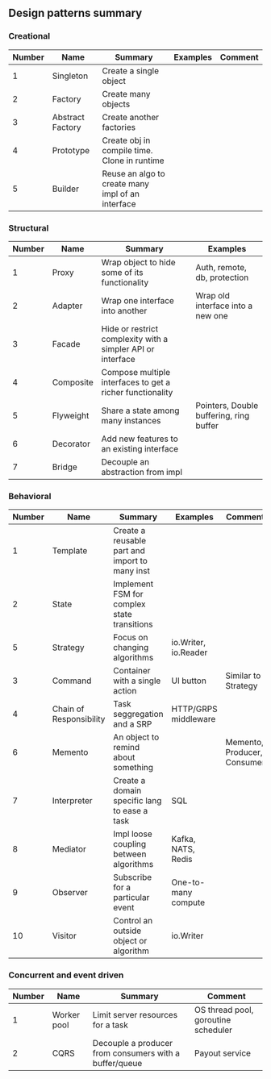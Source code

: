 ## Design patterns summary

### Creational

| Number | Name             | Summary                                           | Examples | Comment |
| ------ | ---------------- | ------------------------------------------------- | -------- | ------- |
| 1      | Singleton        | Create a single object                            |          |         |
| 2      | Factory          | Create many objects                               |          |         |
| 3      | Abstract Factory | Create another factories                          |          |         |
| 4      | Prototype        | Create obj in compile time. Clone in runtime      |          |         |
| 5      | Builder          | Reuse an algo to create many impl of an interface |          |         |

### Structural

| Number | Name      | Summary                                                     | Examples                                |
| ------ | --------- | ----------------------------------------------------------- | --------------------------------------- |
| 1      | Proxy     | Wrap object to hide some of its functionality               | Auth, remote, db, protection            |
| 2      | Adapter   | Wrap one interface into another                             | Wrap old interface into a new one       |
| 3      | Facade    | Hide or restrict complexity with a simpler API or interface |                                         |
| 4      | Composite | Compose multiple interfaces to get a richer functionality   |                                         |
| 5      | Flyweight | Share a state among many instances                          | Pointers, Double buffering, ring buffer |
| 6      | Decorator | Add new features to an existing interface                   |                                         |
| 7      | Bridge    | Decouple an abstraction from impl                           |                                         |

### Behavioral

| Number | Name                    | Summary                                        | Examples             | Comment                     |
| ------ | ----------------------- | ---------------------------------------------- | -------------------- | --------------------------- |
| 1      | Template                | Create a reusable part and import to many inst |                      |                             |
| 2      | State                   | Implement FSM for complex state transitions    |                      |                             |
| 5      | Strategy                | Focus on changing algorithms                   | io.Writer, io.Reader |                             |
| 3      | Command                 | Container with a single action                 | UI button            | Similar to Strategy         |
| 4      | Chain of Responsibility | Task seggregation and a SRP                    | HTTP/GRPS middleware |                             |
| 6      | Memento                 | An object to remind about something            |                      | Memento, Producer, Consumer |
| 7      | Interpreter             | Create a domain specific lang to ease a task   | SQL                  |                             |
| 8      | Mediator                | Impl loose coupling between algorithms         | Kafka, NATS, Redis   |                             |
| 9      | Observer                | Subscribe for a particular event               | One-to-many compute  |                             |
| 10     | Visitor                 | Control an outside object or algorithm         | io.Writer            |                             |

### Concurrent and event driven

| Number | Name        | Summary                                                | Comment                             |
| ------ | ----------- | ------------------------------------------------------ | ----------------------------------- |
| 1      | Worker pool | Limit server resources for a task                      | OS thread pool, goroutine scheduler |
| 2      | CQRS        | Decouple a producer from consumers with a buffer/queue | Payout service                      |
